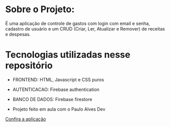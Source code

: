 # Sobre o Projeto:

É uma aplicação de controle de gastos com login com email e senha, cadastro de usuário e um CRUD (Criar, Ler, Atualizar e Remover) de receitas e despesas.

# Tecnologias utilizadas nesse repositório

* FRONTEND: HTML, Javascript e CSS puros
* AUTENTICACAO: Firebase authentication
* BANCO DE DADOS: Firebase firestore

* Projeto feito em aula com o Paulo Alves Dev


[Confira a aplicação](https://https-github-com-tiago-barbosa88-controle-finan-as.vercel.app/)
